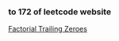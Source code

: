 ### to 172 of leetcode website

[Factorial Trailing Zeroes](https://leetcode-cn.com/problems/factorial-trailing-zeroes/)